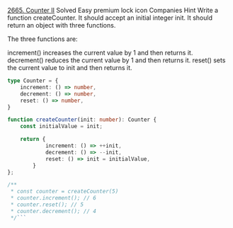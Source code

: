 [2665. Counter II](https://leetcode.com/problems/counter-ii/description/)
Solved
Easy
premium lock icon
Companies
Hint
Write a function createCounter. It should accept an initial integer init. It should return an object with three functions.

The three functions are:

increment() increases the current value by 1 and then returns it.
decrement() reduces the current value by 1 and then returns it.
reset() sets the current value to init and then returns it.

```typescript
type Counter = {
    increment: () => number,
    decrement: () => number,
    reset: () => number,
}

function createCounter(init: number): Counter {
    const initialValue = init;

    return {
            increment: () => ++init,
            decrement: () => --init,
            reset: () => init = initialValue,
        }
};

/**
 * const counter = createCounter(5)
 * counter.increment(); // 6
 * counter.reset(); // 5
 * counter.decrement(); // 4
 */```